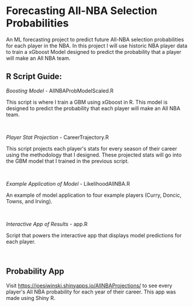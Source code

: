 # Forecasting All-NBA Selection Probabilities

An ML forecasting project to predict future All-NBA selection probabilities for each player in the NBA. In this project I will use historic NBA player data to train a xGboost Model designed to predict the probability that a player will make an All NBA team. 


## R Script Guide:

*Boosting Model* - AllNBAProbModelScaled.R

This script is where I train a GBM using xGboost in R. This model is designed to predict the probability that each player will make an All NBA team.

<br/>

*Player Stat Projection* - CareerTrajectory.R

This script projects each player's stats for every season of their career using the methodology that I designed. These projected stats will go into the GBM model that I trained in the previous script. 

<br/>

*Example Application of Model* - LikelihoodAllNBA.R

An example of model application to four example players (Curry, Doncic, Towns, and Irving).

<br/>

*Interactive App of Results* - app.R

Script that powers the interactive app that displays model predictions for each player.

<br/>

## Probability App 

Visit https://joesiwinski.shinyapps.io/AllNBAProjections/ to see every player's All NBA probability for each year of their career. This app was made using Shiny R.
